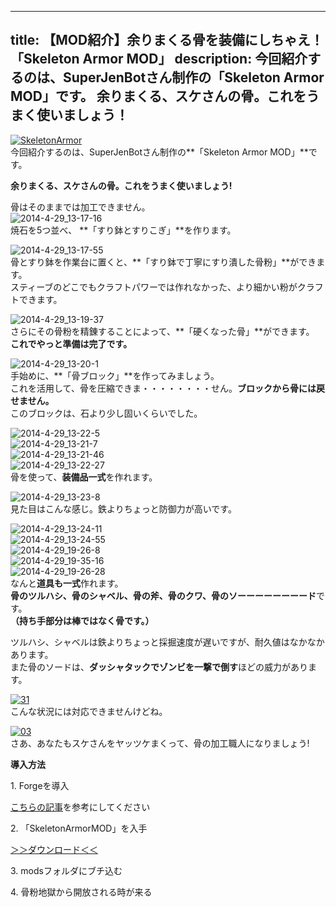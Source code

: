 
---
title: 【MOD紹介】余りまくる骨を装備にしちゃえ！「Skeleton Armor MOD」
description: 今回紹介するのは、SuperJenBotさん制作の「Skeleton Armor MOD」です。
 余りまくる、スケさんの骨。これをうまく使いましょう！
---

[![SkeletonArmor](https://cdn-ak.f.st-hatena.com/images/fotolife/s/sasigume/20210208/20210208143516.png)](#6/f/6f766373.png "SkeletonArmor")  
今回紹介するのは、SuperJenBotさん制作の**「Skeleton Armor MOD」**です。

**余りまくる、スケさんの骨。これをうまく使いましょう!** 

骨はそのままでは加工できません。  
![2014-4-29_13-17-16](https://cdn-ak.f.st-hatena.com/images/fotolife/s/sasigume/20210208/20210208135538.jpg)  
焼石を5つ並べ、 **「すり鉢とすりこぎ」**を作ります。

![2014-4-29_13-17-55](https://cdn-ak.f.st-hatena.com/images/fotolife/s/sasigume/20210208/20210208131913.jpg)  
骨とすり鉢を作業台に置くと、**「すり鉢で丁寧にすり潰した骨粉」**ができます。  
スティーブのどこでもクラフトパワーでは作れなかった、より細かい粉がクラフトできます。

![2014-4-29_13-19-37](https://cdn-ak.f.st-hatena.com/images/fotolife/s/sasigume/20210208/20210208174745.jpg)  
さらにその骨粉を精錬することによって、**「硬くなった骨」**ができます。  
**これでやっと準備は完了です。**

![2014-4-29_13-20-1](https://cdn-ak.f.st-hatena.com/images/fotolife/s/sasigume/20210208/20210208141651.jpg)  
手始めに、**「骨ブロック」**を作ってみましょう。  
これを活用して、骨を圧縮できま・・・・・・・・せん。**ブロックから骨には戻せません。**  
このブロックは、石より少し固いくらいでした。

![2014-4-29_13-22-5](https://cdn-ak.f.st-hatena.com/images/fotolife/s/sasigume/20210208/20210208134825.jpg)  
![2014-4-29_13-21-7](https://cdn-ak.f.st-hatena.com/images/fotolife/s/sasigume/20210208/20210208130919.jpg)  
![2014-4-29_13-21-46](https://cdn-ak.f.st-hatena.com/images/fotolife/s/sasigume/20210208/20210208135213.jpg)  
![2014-4-29_13-22-27](https://cdn-ak.f.st-hatena.com/images/fotolife/s/sasigume/20210208/20210208151111.jpg)  
骨を使って、**装備品一式**を作れます。

![2014-4-29_13-23-8](https://cdn-ak.f.st-hatena.com/images/fotolife/s/sasigume/20210208/20210208165141.jpg)  
見た目はこんな感じ。鉄よりちょっと防御力が高いです。

![2014-4-29_13-24-11](https://cdn-ak.f.st-hatena.com/images/fotolife/s/sasigume/20210208/20210208083508.jpg)  
![2014-4-29_13-24-55](https://www.napoan.com/wp-content/uploads/imgs/b/0/b0a4f30a.jpg)  
![2014-4-29_19-26-8](https://cdn-ak.f.st-hatena.com/images/fotolife/s/sasigume/20210208/20210208150732.jpg)  
![2014-4-29_19-35-16](https://cdn-ak.f.st-hatena.com/images/fotolife/s/sasigume/20210208/20210208132710.jpg)  
![2014-4-29_19-26-28](https://cdn-ak.f.st-hatena.com/images/fotolife/s/sasigume/20210208/20210208155232.jpg)  
なんと**道具も一式**作れます。  
**骨のツルハシ、骨のシャベル、骨の斧、骨のクワ、骨のソーーーーーーーード**です。  
**（持ち手部分は棒ではなく骨です。）**

ツルハシ、シャベルは鉄よりちょっと採掘速度が遅いですが、耐久値はなかなかあります。  
また骨のソードは、**ダッシャタックでゾンビを一撃で倒す**ほどの威力があります。

[![31](https://cdn-ak.f.st-hatena.com/images/fotolife/s/sasigume/20210208/20210208144549.png)](#7/9/797b8ebb.png "31")  
こんな状況には対応できませんけどね。

[![03](https://cdn-ak.f.st-hatena.com/images/fotolife/s/sasigume/20210208/20210208144500.png)](#7/8/78951e73.png "03")  
さあ、あなたもスケさんをヤッツケまくって、骨の加工職人になりましょう!

**導入方法**

1\. Forgeを導入

[こちらの記事](/new-way-to-install-mod/)を参考にしてください

2\. 「SkeletonArmorMOD」を入手

[＞＞ダウンロード＜＜](http://www.minecraftforum.net/topic/2613863-forge-172-skeleton-armor-mod/ "下の方にある「Download」の下のボックスを開けばリンクがあります。")

3\. modsフォルダにブチ込む

4\. 骨粉地獄から開放される時が来る
